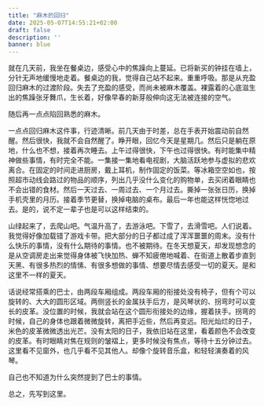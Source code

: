 ```yaml
---
title: "麻木的回归"
date: 2025-05-07T14:55:21+02:00
draft: false
description: ''
banner: blue
---
```

就在几天前，我坐在餐桌边，感受心中的焦躁向上蔓延。已将新买的钟挂在墙上，分针无声地缓慢地走着。餐桌边的我，觉得自己站不起来。重重呼吸。那是从充盈回归麻木的过渡阶段。失去了充盈的感受，而尚未被麻木覆盖。裸露着的心底滋生出的焦躁张牙舞爪，生长着，好像早春的新芽般伸向这无法被连接的空气。

随后再一点点陷回熟悉的麻木。

一点点回归麻木这件事，行迹清晰。前几天由于时差，总在手表开始震动前自然醒。然后很快，我就不会自然醒了。睁开眼，回忆今天是星期几。然后只是躺在原地，什么也不想，接着再次睡去。上午过得很快，下午也过得很快。有时能集中精神做些事情，有时完全不能。一集接一集地看电视剧，大脑活跃地参与虚拟的悲欢离合。在固定的时间走进厨房，戴上耳机，制作固定的饭菜。等冰箱空空如也，按照超市动线会路过的物品的顺序，列出几乎没什么变化的购物单，去买闭着眼睛也不会出错的食材。然后一天过去、一周过去、一个月过去。撕掉一张张日历，换掉手机壳里的月历。接着季节更替，换掉电脑的桌布。最后一年也能这样恍惚地过去。是的，说不定一辈子也是可以这样结束的。

山绿起来了，去爬山吧。气温升高了，去游泳吧。下雪了，去滑雪吧。人们说着。我觉得好像加载错了游戏卡带。把大部分的日子都过成了浑浑噩噩的周末。没有什么快乐的事情，没有什么期待的事情。也不被期待。在冬天想夏天，却发现想念的是从空调房走出来觉得身体被飞快加热、蝉不知疲倦地喊着、在街道上散着步直到天黑、有很多热烈的情愫、有很多想做的事情、想要尽情去感受一切的夏天。是和这里不一样的夏天。

话说经常搭乘的巴士，由两段车厢组成。两段车厢的衔接处没有椅子，但有个可以旋转的、大大的圆形区域。两侧竖长的金属扶手后方，是风琴状的、拐弯时可以变长的皮革。没位置的时候，我就会站在这个圆形衔接处的边缘，握着扶手。拐弯的时候，自己的身体也跟着微微旋转，离把手近些，然后再变远。阳光灿烂的日子，米色的皮革微微透出光芒。没有太阳的日子，我依旧站在这里，看着颜色不会改变的皮革。有时眼睛对焦在规则的皱褶上，更多时候没有焦点，等待十五分钟过去。这里看不见窗外，也几乎看不见其他人。却像个旋转音乐盒，和轻轻演奏着的风琴。

自己也不知道为什么突然提到了巴士的事情。

总之，先写到这里。